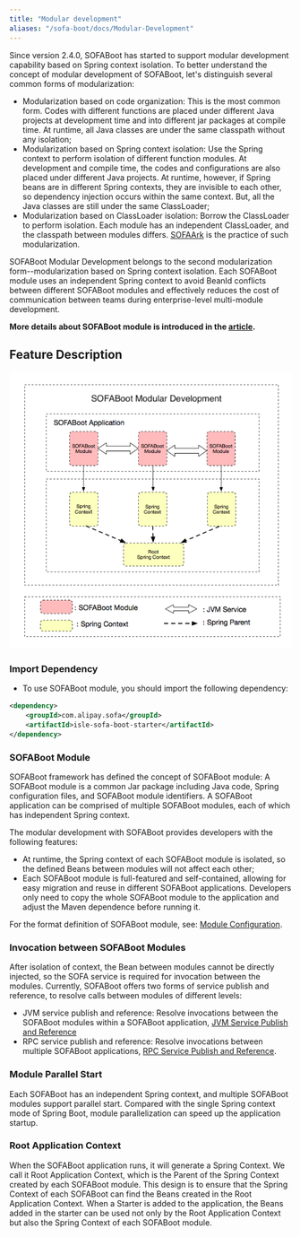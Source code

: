 ```yaml
---
title: "Modular development"
aliases: "/sofa-boot/docs/Modular-Development"
---
```


Since version 2.4.0, SOFABoot has started to support modular development capability based on Spring context isolation. To better understand the concept of modular development of SOFABoot, let's distinguish several common forms of modularization:

- Modularization based on code organization: This is the most common form. Codes with different functions are placed under different Java projects at development time and into different jar packages at compile time. At runtime, all Java classes are under the same classpath without any isolation;
- Modularization based on Spring context isolation: Use the Spring context to perform isolation of different function modules. At development and compile time, the codes and configurations are also placed under different Java projects. At runtime, however, if Spring beans are in different Spring contexts, they are invisible to each other, so dependency injection occurs within the same context. But, all the Java classes are still under the same ClassLoader;
- Modularization based on ClassLoader isolation: Borrow the ClassLoader to perform isolation. Each module has an independent ClassLoader, and the classpath between modules differs. [SOFAArk](https://github.com/sofastack/sofa-ark) is the practice of such modularization.

SOFABoot Modular Development belongs to the second modularization form--modularization based on Spring context isolation. Each SOFABoot module uses an independent Spring context to avoid BeanId conflicts between different SOFABoot modules and effectively reduces the cost of communication between teams during enterprise-level multi-module development.

**More details about SOFABoot module is introduced in the [article](https://www.sofastack.tech/posts/2018-07-25-01).**

## Feature Description

![Modulardevelopment.png](modulardevelopment.png)

### Import Dependency

- To use SOFABoot module, you should import the following dependency:

```xml
<dependency>
    <groupId>com.alipay.sofa</groupId>
    <artifactId>isle-sofa-boot-starter</artifactId>
</dependency>
```

### SOFABoot Module

SOFABoot framework has defined the concept of SOFABoot module: A SOFABoot module is a common Jar package including Java code, Spring configuration files, and SOFABoot module identifiers. A SOFABoot application can be comprised of multiple SOFABoot modules, each of which has independent Spring context.

The modular development with SOFABoot provides developers with the following features:

- At runtime, the Spring context of each SOFABoot module is isolated, so the defined Beans between modules will not affect each other;
- Each SOFABoot module is full-featured and self-contained, allowing for easy migration and reuse in different SOFABoot applications. Developers only need to copy the whole SOFABoot module to the application and adjust the Maven dependence before running it.

For the format definition of SOFABoot module, see: [Module Configuration](../module-service/).

### Invocation between SOFABoot Modules

After isolation of context, the Bean between modules cannot be directly injected, so the SOFA service is required for invocation between the modules. Currently, SOFABoot offers two forms of service publish and reference, to resolve calls between modules of different levels:

- JVM service publish and reference: Resolve invocations between the SOFABoot modules within a SOFABoot application, [JVM Service Publish and Reference](../module-service)
- RPC service publish and reference: Resolve invocations between multiple SOFABoot applications, [RPC Service Publish and Reference](https://github.com/sofastack/sofa-rpc/wiki/Publish-And-Reference).

### Module Parallel Start

Each SOFABoot has an independent Spring context, and multiple SOFABoot modules support parallel start. Compared with the single Spring context mode of Spring Boot, module parallelization can speed up the application startup.

### Root Application Context

When the SOFABoot application runs, it will generate a Spring Context. We call it Root Application Context, which is the Parent of the Spring Context created by each SOFABoot module. This design is to ensure that the Spring Context of each SOFABoot can find the Beans created in the Root Application Context. When a Starter is added to the application, the Beans added in the starter can be used not only by the Root Application Context but also the Spring Context of each SOFABoot module.
